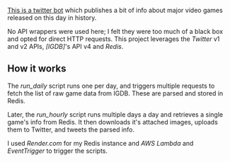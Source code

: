 [This is a twitter bot](https://twitter.com/DailyGameHeb)  which publishes a bit of info about major video games released on this day in history.

No API wrappers were used here; I felt they were too much of a black box and opted for direct HTTP requests. This project leverages the *Twitter* v1 and v2 APIs, *[IGDB]*'s  API v4 and *Redis*. 

## How it works

The *run_daily* script runs one per day, and triggers multiple requests to fetch the list of raw game data from IGDB. These are parsed and stored in Redis. 

Later, the *run_hourly* script runs multiple days a day and retrieves a single game's info from Redis. It then downloads it's attached images, uploads them to Twitter, and tweets the parsed info.

I used *Render.com* for my Redis instance and *AWS Lambda* and *EventTrigger* to trigger the scripts.